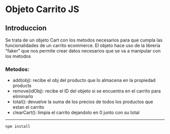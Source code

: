 # Objeto Carrito JS

## Introduccion

Se trata de un objeto Cart con los metodos necesarios para que cumpla las funcionalidades de un carrito ecommerce.
El objeto hace uso de la libreria "faker" que nos permite crear datos necesarios que se va a manipular con los metodos

### Metodos:

- add(obj): recibe el obj del producto que lo almacena en la propiedad products
- remove(idObj): recibe el ID del objeto si se encuentra en el carrito para eliminarlo
- total(): devuelve la suma de los precios de todos los productos que estan el carrito
- clearCart(): limpia el carrito dejandolo en 0 junto con su total

---

```sh
npm install
```
